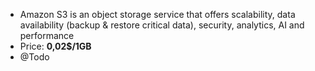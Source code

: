 - Amazon S3 is an object storage service that offers scalability, data availability (backup & restore critical data), security, analytics, AI and performance
- Price: **0,02$/1GB**
- @Todo
